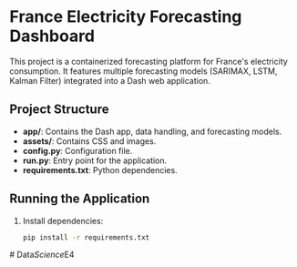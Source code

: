 # France Electricity Forecasting Dashboard

This project is a containerized forecasting platform for France's electricity consumption. It features multiple forecasting models (SARIMAX, LSTM, Kalman Filter) integrated into a Dash web application.

## Project Structure

- **app/**: Contains the Dash app, data handling, and forecasting models.
- **assets/**: Contains CSS and images.
- **config.py**: Configuration file.
- **run.py**: Entry point for the application.
- **requirements.txt**: Python dependencies.

## Running the Application

1. Install dependencies:
   ```bash
   pip install -r requirements.txt
#   D a t a _ S c i e n c e _ E 4  
 